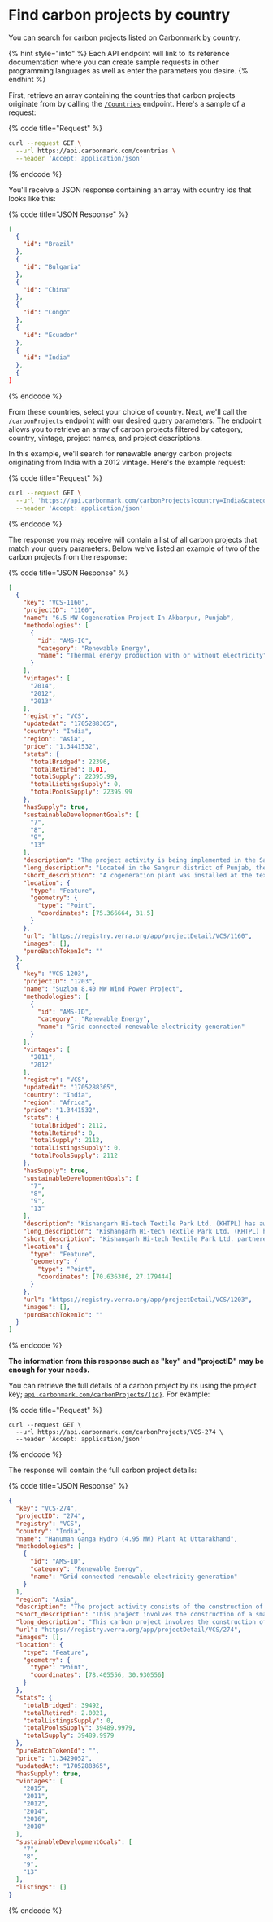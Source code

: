 # Find carbon projects by country

You can search for carbon projects listed on Carbonmark by country.

{% hint style="info" %}
Each API endpoint will link to its reference documentation where you can create sample requests in other programming languages as well as enter the parameters you desire.
{% endhint %}

First, retrieve an array containing the countries that carbon projects originate from by calling the [`/Countries`](https://api.carbonmark.com/#/paths/countries/get) endpoint. Here's a sample of a request:

{% code title="Request" %}
```sh
curl --request GET \
  --url https://api.carbonmark.com/countries \
  --header 'Accept: application/json'
```
{% endcode %}

You'll receive a JSON response containing an array with country ids that looks like this:

{% code title="JSON Response" %}
```json
[
  {
    "id": "Brazil"
  },
  {
    "id": "Bulgaria"
  },
  {
    "id": "China"
  },
  {
    "id": "Congo"
  },
  {
    "id": "Ecuador"
  },
  {
    "id": "India"
  },
  {
]
```
{% endcode %}

From these countries, select your choice of country. Next, we'll call the [`/carbonProjects`](https://api.carbonmark.com/#/paths/carbonProjects/get) endpoint with our desired query parameters. The endpoint allows you to retrieve an array of carbon projects filtered by category, country, vintage, project names, and project descriptions.&#x20;

In this example, we'll search for renewable energy carbon projects originating from India with a 2012 vintage. Here's the example request:

{% code title="Request" %}
```sh
curl --request GET \
  --url 'https://api.carbonmark.com/carbonProjects?country=India&category=Renewable+Energy&vintage=2012' \
  --header 'Accept: application/json'
```
{% endcode %}

The response you may receive will contain a list of all carbon projects that match your query parameters. Below we've listed an example of two of the carbon projects from the response:

{% code title="JSON Response" %}
```json
[
  {
    "key": "VCS-1160",
    "projectID": "1160",
    "name": "6.5 MW Cogeneration Project In Akbarpur, Punjab",
    "methodologies": [
      {
        "id": "AMS-IC",
        "category": "Renewable Energy",
        "name": "Thermal energy production with or without electricity"
      }
    ],
    "vintages": [
      "2014",
      "2012",
      "2013"
    ],
    "registry": "VCS",
    "updatedAt": "1705288365",
    "country": "India",
    "region": "Asia",
    "price": "1.3441532",
    "stats": {
      "totalBridged": 22396,
      "totalRetired": 0.01,
      "totalSupply": 22395.99,
      "totalListingsSupply": 0,
      "totalPoolsSupply": 22395.99
    },
    "hasSupply": true,
    "sustainableDevelopmentGoals": [
      "7",
      "8",
      "9",
      "13"
    ],
    "description": "The project activity is being implemented in the Sangrur district in Punjab at the textile unit of Gillanders Arbuthnot & Co. Ltd (hereafter known as GACL). The proposed project activity involves installation of a cogeneration plant comprising of one rice husk fired AFBC boiler with steam generation capacity of 34 TPH at 66 kg/cm2 (g) pressure and 495° C temperature and a 6.5 MW multistage extraction cum condensing steam turbine generator.",
    "long_description": "Located in the Sangrur district of Punjab, the Gillanders Arbuthnot & Co. Ltd (GACL) textile unit is implementing a project activity that will help reduce their carbon footprint. The project involves the installation of a cogeneration plant, which utilizes rice husks as fuel to generate steam and electricity.\n\nKey Highlights:\n- The cogeneration plant includes a rice husk fired AFBC boiler with a steam generation capacity of 34 TPH at 66 kg/cm2 (g) pressure and 495° C temperature.\n- Additionally, a 6.5 MW multistage extraction cum condensing steam turbine generator will be installed to convert the steam into electricity.\n- The project aims to reduce greenhouse gas emissions by replacing the use of fossil fuels with renewable energy sources.\n- By generating electricity on-site, the project will also reduce the unit's reliance on grid electricity.\n- The project will create job opportunities both during construction and operation phases.\n\nThis project is important because it demonstrates the potential for businesses to transition to more sustainable energy sources. By utilizing rice husks, a renewable waste product, as fuel, the project will help reduce greenhouse gas emissions and promote sustainable practices in the textile industry. In addition to its environmental benefits, the project will also create job opportunities and reduce the unit's reliance on grid electricity.",
    "short_description": "A cogeneration plant was installed at the textile unit of Gillanders Arbuthnot & Co. Ltd in the Sangrur district of Punjab. This plant includes a rice husk fired AFBC boiler and a multi-stage extraction cum condensing steam turbine generator, with the capacity to generate 34 TPH of steam at 66 kg/cm2 pressure and 495° C temperature, and 6.5 MW of electricity.",
    "location": {
      "type": "Feature",
      "geometry": {
        "type": "Point",
        "coordinates": [75.366664, 31.5]
      }
    },
    "url": "https://registry.verra.org/app/projectDetail/VCS/1160",
    "images": [],
    "puroBatchTokenId": ""
  },
  {
    "key": "VCS-1203",
    "projectID": "1203",
    "name": "Suzlon 8.40 MW Wind Power Project",
    "methodologies": [
      {
        "id": "AMS-ID",
        "category": "Renewable Energy",
        "name": "Grid connected renewable electricity generation"
      }
    ],
    "vintages": [
      "2011",
      "2012"
    ],
    "registry": "VCS",
    "updatedAt": "1705288365",
    "country": "India",
    "region": "Africa",
    "price": "1.3441532",
    "stats": {
      "totalBridged": 2112,
      "totalRetired": 0,
      "totalSupply": 2112,
      "totalListingsSupply": 0,
      "totalPoolsSupply": 2112
    },
    "hasSupply": true,
    "sustainableDevelopmentGoals": [
      "7",
      "8",
      "9",
      "13"
    ],
    "description": "Kishangarh Hi-tech Textile Park Ltd. (KHTPL) has awarded a contract for 8.4 MW wind power project to world’s third leading and India’s largest wind turbines manufacturer, Suzlon Energy Limited (SEL). Kishangarh Hi-tech Textile Park Ltd.(KHTPL) will sign-up an Energy Wheeling Agreement (EWA) with Rajasthan Rajya Vidyut Prasaran Nigam Limited and the power generated will be wheeled for utilization at KHTPL’s state-of-the-art hi-tech integrated textile park being developed at Kishangarh (Dist. Ajmer) in Rajasthan.  The project was registered at UNFCCC (Ref. No. 7804) on 19-October-2012 and the details of the same can be viewed on   https://cdm.unfccc.int/Projects/DB/LRQA%20Ltd1350651308.1/view.",
    "long_description": "Kishangarh Hi-tech Textile Park Ltd. (KHTPL) has taken a giant leap towards sustainable energy by contracting Suzlon Energy Limited (SEL), the world's third-largest and India's largest wind turbine manufacturer, to install an 8.4 MW wind power project. This project is part of KHTPL's commitment to promote renewable energy sources and reduce greenhouse gas emissions. \n\nKey Highlights:\n- SEL, the world’s third-largest and India’s largest wind turbines manufacturer, has been awarded the contract for 8.4 MW wind power project.\n- An Energy Wheeling Agreement (EWA) will be signed between KHTPL and Rajasthan Rajya Vidyut Prasaran Nigam Limited to utilize the power generated at the hi-tech integrated textile park being developed at Kishangarh (Dist. Ajmer) in Rajasthan.\n- The project was registered at UNFCCC (Ref. No. 7804) on 19-October-2012.\n- The details of the project can be viewed on https://cdm.unfccc.int/Projects/DB/LRQA%20Ltd1350651308.1/view.\n- The wind power project is expected to significantly reduce greenhouse gas emissions and promote the usage of renewable energy sources.\n\nBy utilizing wind power, KHTPL is leading the way in reducing their carbon footprint and promoting sustainable energy practices. This project not only benefits the environment but also promotes economic development in Rajasthan. The Energy Wheeling Agreement ensures that the power generated by the wind turbines will be used efficiently, making the project a win-win for both the local community and the environment.",
    "short_description": "Kishangarh Hi-tech Textile Park Ltd. partnered with Suzlon Energy Limited to construct an 8.4 MW wind power project. The energy generated will be utilized at their state-of-the-art integrated textile park in Rajasthan. This project was registered with the UNFCCC in 2012.",
    "location": {
      "type": "Feature",
      "geometry": {
        "type": "Point",
        "coordinates": [70.636386, 27.179444]
      }
    },
    "url": "https://registry.verra.org/app/projectDetail/VCS/1203",
    "images": [],
    "puroBatchTokenId": ""
  }
]
```
{% endcode %}

**The information from this response such as "key" and "projectID" may be enough for your needs.**

You can retrieve the full details of a carbon project by its using the project key; [`api.carbonmark.com/carbonProjects/{id}`](https://api.carbonmark.com/#/paths/carbonProjects-id/get). For example:

{% code title="Request" %}
```shell
curl --request GET \
  --url https://api.carbonmark.com/carbonProjects/VCS-274 \
  --header 'Accept: application/json'
```
{% endcode %}

The response will contain the full carbon project details:

{% code title="JSON Response" %}
```json
{
  "key": "VCS-274",
  "projectID": "274",
  "registry": "VCS",
  "country": "India",
  "name": "Hanuman Ganga Hydro (4.95 MW) Plant At Uttarakhand",
  "methodologies": [
    {
      "id": "AMS-ID",
      "category": "Renewable Energy",
      "name": "Grid connected renewable electricity generation"
    }
  ],
  "region": "Asia",
  "description": "The project activity consists of the construction of small hydro project, the total installed capacity being 4.95 MW to generate clean electricity using the energy of the flowing stream. The project is a run-of- the- river type with minimum environmental impacts. The technology or electricity generation process using hydro resources is converting the potential energy available in the stream flowing from higher altitudes into mechanical energy using hydro turbines and then to electrical energy using alternators. The project activity will provide and sell electricity to the state electricity utility (Uttarakhand Power Corporation Limited (UPCL)) through NEWNE grid, thus reducing dependence on fossil fuels and thereby reducing CO2 emissions. Electricity shall be evacuated through 33 KV line to the nearest 33 KV sub-station at Hanuman Chatti Sub Station.",
  "short_description": "This project involves the construction of a small hydro facility with a 4.95 MW capacity, generating clean electricity from a flowing stream. The project uses run-of-the-river technology with minimal environmental impact, converting potential energy into mechanical and then electrical energy. By providing and selling electricity to the state electricity utility, this project reduces dependence on fossil fuels and CO2 emissions.",
  "long_description": "This carbon project involves the construction of a small hydro project with a total installed capacity of 4.95 MW to generate clean electricity using the energy of a flowing stream. The project is a run-of-the-river type, which has a minimal environmental impact. The electricity generation process using hydro resources converts the potential energy available in the stream flowing from higher altitudes into mechanical energy using hydro turbines, and then into electrical energy using alternators. \n\nKey Highlights:\n- The project will provide and sell electricity to the state electricity utility, Uttarakhand Power Corporation Limited (UPCL), through NEWNE grid.\n- The project activity reduces dependence on fossil fuels and thereby reduces CO2 emissions.\n- The electricity will be evacuated through a 33 KV line to the nearest 33 KV sub-station at Hanuman Chatti Sub Station.\n\nThis project is important because it provides a renewable source of energy that does not harm the environment. Additionally, this project reduces the reliance on fossil fuels and helps to decrease CO2 emissions. It is an excellent example of how renewable energy can be harnessed to generate electricity in an environmentally sustainable way.",
  "url": "https://registry.verra.org/app/projectDetail/VCS/274",
  "images": [],
  "location": {
    "type": "Feature",
    "geometry": {
      "type": "Point",
      "coordinates": [78.405556, 30.930556]
    }
  },
  "stats": {
    "totalBridged": 39492,
    "totalRetired": 2.0021,
    "totalListingsSupply": 0,
    "totalPoolsSupply": 39489.9979,
    "totalSupply": 39489.9979
  },
  "puroBatchTokenId": "",
  "price": "1.3429052",
  "updatedAt": "1705288365",
  "hasSupply": true,
  "vintages": [
    "2015",
    "2011",
    "2012",
    "2014",
    "2016",
    "2010"
  ],
  "sustainableDevelopmentGoals": [
    "7",
    "8",
    "9",
    "13"
  ],
  "listings": []
}
```
{% endcode %}
